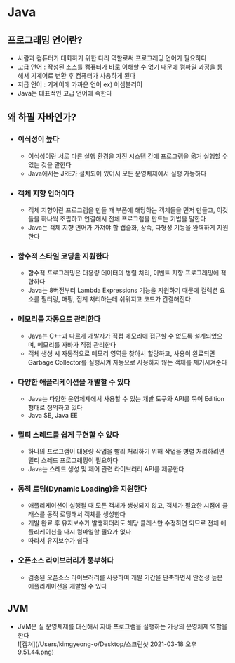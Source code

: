 # Java  

## 프로그래밍 언어란?  
  - 사람과 컴퓨터가 대화하기 위한 다리 역할로써 프로그래밍 언어가 필요하다  
  - 고급 언어 : 작성된 소스를 컴퓨터가 바로 이해할 수 없기 때문에 컴파일 과정을 통해서 기계어로 변환 후 컴퓨터가 사용하게 된다  
  - 저급 언어 : 기계어에 가까운 언어 ex) 어셈블리어  
  - Java는 대표적인 고급 언어에 속한다  

## 왜 하필 자바인가?  
  - ### 이식성이 높다
    -  이식성이란 서로 다른 실행 환경을 가진 시스템 간에 프로그램을 옮겨 실행할 수 있는 것을 말한다  
    -  Java에서는 JRE가 설치되어 있어서 모든 운영체제에서 실행 가능하다  
  - ### 객체 지향 언어이다  
    - 객체 지향이란 프로그램을 만들 때 부품에 해당하는 객체들을 먼저 만들고, 이것들을 하나씩 조립하고 연결해서 전체 프로그램을 만드는 기법을 말한다  
    - Java는 객체 지향 언어가 가져야 할 캡슐화, 상속, 다형성 기능을 완벽하게 지원한다  
  - ### 함수적 스타일 코딩을 지원한다  
    - 함수적 프로그래밍은 대용량 데이터의 병렬 처리, 이벤트 지향 프로그래밍에 적합하다  
    - Java는 8버전부터 Lambda Expressions 기능을 지원하기 때문에 컬렉션 요소를 필터링, 매핑, 집계 처리하는데 쉬워지고 코드가 간결해진다  
  - ### 메모리를 자동으로 관리한다  
    - Java는 C++과 다르게 개발자가 직접 메모리에 접근할 수 없도록 설계되었으며, 메모리를 자바가 직접 관리한다  
    - 객체 생성 시 자동적으로 메모리 영역을 찾아서 할당하고, 사용이 완료되면 Garbage Collector를 실행시켜 자동으로 사용하지 않는 객체를 제거시켜준다  
  - ### 다양한 애플리케이션을 개발할 수 있다  
    - Java는 다양한 운영체제에서 사용할 수 있는 개발 도구와 API를 묶어 Edition 형태로 정의하고 있다  
    - Java SE, Java EE  
  - ### 멀티 스레드를 쉽게 구현할 수 있다  
    - 하나의 프로그램이 대용량 작업을 빨리 처리하기 위해 작업을 병렬 처리하려면 멀티 스레드 프로그래밍이 필요하다  
    - Java는 스레드 생성 및 제어 관련 라이브러리 API를 제공한다  
  - ### 동적 로딩(Dynamic Loading)을 지원한다  
    - 애플리케이션이 실행될 때 모든 객체가 생성되지 않고, 객체가 필요한 시점에 클래스를 동적 로딩해서 객체를 생성한다  
    - 개발 완료 후 유지보수가 발생하더라도 해당 클래스만 수정하면 되므로 전체 애플리케이션을 다시 컴파일할 필요가 없다  
    - 따라서 유지보수가 쉽다  
  - ### 오픈소스 라이브러리가 풍부하다  
    - 검증된 오픈소스 라이브러리를 사용하여 개발 기간을 단축하면서 안전성 높은 애플리케이션을 개발할 수 있다  

## JVM  
  - JVM은 실 운영체제를 대신해서 자바 프로그램을 실행하는 가상의 운영체제 역할을 한다  
  ![캡쳐](/Users/kimgyeong-o/Desktop/스크린샷 2021-03-18 오후 9.51.44.png)  
  
